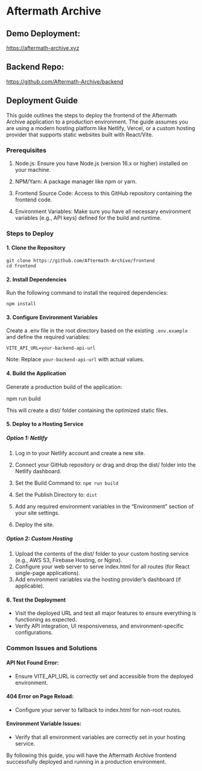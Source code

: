 # Aftermath Archive

## Demo Deployment:

https://aftermath-archive.xyz

## Backend Repo:

https://github.com/Aftermath-Archive/backend

## Deployment Guide

This guide outlines the steps to deploy the frontend of the Aftermath Archive application to a production environment. The guide assumes you are using a modern hosting platform like Netlify, Vercel, or a custom hosting provider that supports static websites built with React/Vite.

### Prerequisites

1. Node.js: Ensure you have Node.js (version 16.x or higher) installed on your machine.

2. NPM/Yarn: A package manager like npm or yarn.

3. Frontend Source Code: Access to this GitHub repository containing the frontend code.

4. Environment Variables: Make sure you have all necessary environment variables (e.g., API keys) defined for the build and runtime.

### Steps to Deploy

#### 1. Clone the Repository

```
git clone https://github.com/Aftermath-Archive/frontend
cd frontend
```

#### 2. Install Dependencies

Run the following command to install the required dependencies:

```
npm install
```

#### 3. Configure Environment Variables

Create a .env file in the root directory based on the existing `.env.example` and define the required variables:

```
VITE_API_URL=your-backend-api-url
```

Note: Replace `your-backend-api-url` with actual values.

#### 4. Build the Application

Generate a production build of the application:

npm run build

This will create a dist/ folder containing the optimized static files.

#### 5. Deploy to a Hosting Service

##### Option 1: Netlify

1. Log in to your Netlify account and create a new site.
2. Connect your GitHub repository or drag and drop the dist/ folder into the Netlify dashboard.
3. Set the Build Command to: `npm run build`

4. Set the Publish Directory to: `dist`

5. Add any required environment variables in the “Environment” section of your site settings.
6. Deploy the site.

##### Option 2: Custom Hosting

1. Upload the contents of the dist/ folder to your custom hosting service (e.g., AWS S3, Firebase Hosting, or Nginx).
2. Configure your web server to serve index.html for all routes (for React single-page applications).
3. Add environment variables via the hosting provider’s dashboard (if applicable).

#### 6. Test the Deployment

- Visit the deployed URL and test all major features to ensure everything is functioning as expected.
- Verify API integration, UI responsiveness, and environment-specific configurations.

### Common Issues and Solutions

#### API Not Found Error:

- Ensure VITE_API_URL is correctly set and accessible from the deployed environment.

#### 404 Error on Page Reload:

- Configure your server to fallback to index.html for non-root routes.

#### Environment Variable Issues:

- Verify that all environment variables are correctly set in your hosting service.

By following this guide, you will have the Aftermath Archive frontend successfully deployed and running in a production environment.
